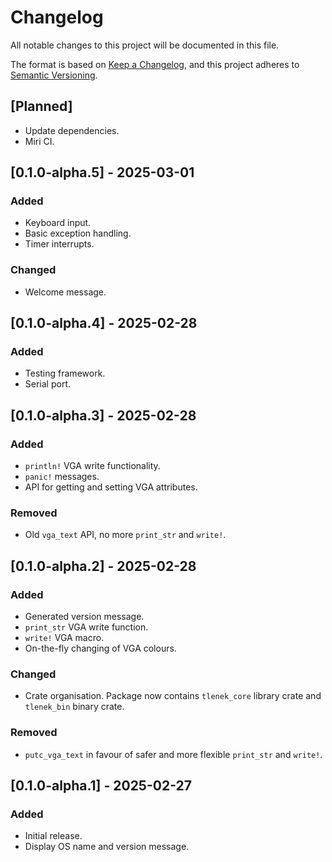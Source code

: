 # Changelog

All notable changes to this project will be documented in this file.

The format is based on [Keep a Changelog](https://keepachangelog.com/en/1.1.0/),
and this project adheres to [Semantic Versioning](https://semver.org/spec/v2.0.0.html).

## [Planned]

- Update dependencies.
- Miri CI.

## [0.1.0-alpha.5] - 2025-03-01

### Added

- Keyboard input.
- Basic exception handling.
- Timer interrupts.

### Changed

- Welcome message.

## [0.1.0-alpha.4] - 2025-02-28

### Added

- Testing framework.
- Serial port.

## [0.1.0-alpha.3] - 2025-02-28

### Added

- `println!` VGA write functionality.
- `panic!` messages.
- API for getting and setting VGA attributes.

### Removed

- Old `vga_text` API, no more `print_str` and `write!`.

## [0.1.0-alpha.2] - 2025-02-28

### Added

- Generated version message.
- `print_str` VGA write function.
- `write!` VGA macro.
- On-the-fly changing of VGA colours.

### Changed

- Crate organisation. Package now contains `tlenek_core` library crate and `tlenek_bin` binary crate.

### Removed

- `putc_vga_text` in favour of safer and more flexible `print_str` and `write!`.

## [0.1.0-alpha.1] - 2025-02-27

### Added

- Initial release.
- Display OS name and version message.
